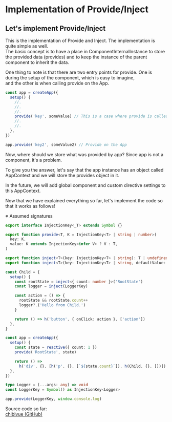 # Implementation of Provide/Inject

## Let's implement Provide/Inject

This is the implementation of Provide and Inject. The implementation is quite simple as well.  
The basic concept is to have a place in ComponentInternalInstance to store the provided data (provides) and to keep the instance of the parent component to inherit the data.

One thing to note is that there are two entry points for provide. One is during the setup of the component, which is easy to imagine,  
and the other is when calling provide on the App.

```ts
const app = createApp({
  setup() {
    //.
    //.
    //.
    provide('key', someValue) // This is a case where provide is called from the component
    //.
    //.
  },
})

app.provide('key2', someValue2) // Provide on the App
```

Now, where should we store what was provided by app? Since app is not a component, it's a problem.

To give you the answer, let's say that the app instance has an object called AppContext and we will store the provides object in it.

In the future, we will add global component and custom directive settings to this AppContext.

Now that we have explained everything so far, let's implement the code so that it works as follows!

※ Assumed signatures

```ts
export interface InjectionKey<_T> extends Symbol {}

export function provide<T, K = InjectionKey<T> | string | number>(
  key: K,
  value: K extends InjectionKey<infer V> ? V : T,
)

export function inject<T>(key: InjectionKey<T> | string): T | undefined
export function inject<T>(key: InjectionKey<T> | string, defaultValue: T): T
```

```ts
const Child = {
  setup() {
    const rootState = inject<{ count: number }>('RootState')
    const logger = inject(LoggerKey)

    const action = () => {
      rootState && rootState.count++
      logger?.('Hello from Child.')
    }

    return () => h('button', { onClick: action }, ['action'])
  },
}

const app = createApp({
  setup() {
    const state = reactive({ count: 1 })
    provide('RootState', state)

    return () =>
      h('div', {}, [h('p', {}, [`${state.count}`]), h(Child, {}, [])])
  },
})

type Logger = (...args: any) => void
const LoggerKey = Symbol() as InjectionKey<Logger>

app.provide(LoggerKey, window.console.log)
```

Source code so far:  
[chibivue (GitHub)](https://github.com/Ubugeeei/chibivue/tree/main/book/impls/40_basic_component_system/020_provide_inject)
